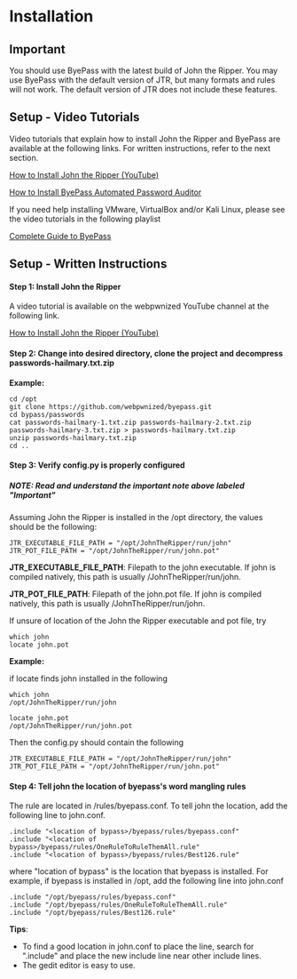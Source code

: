 # Installation

## Important

You should use ByePass with the latest build of John the Ripper. You may use ByePass with the
default version of JTR, but many formats and rules will not work. The default version of JTR
does not include these features.

## Setup - Video Tutorials

Video tutorials that explain how to install John the Ripper and ByePass are 
available at the following links. For written instructions, refer to the next section.

[How to Install John the Ripper (YouTube)](https://www.youtube.com/watch?v=7R10QN_uCh0)

[How to Install ByePass Automated Password Auditor](https://www.youtube.com/watch?v=aQwoJh6cyH8)

If you need help installing VMware, VirtualBox and/or Kali Linux, please see the video 
tutorials in the following playlist

[Complete Guide to ByePass](https://www.youtube.com/playlist?list=PLZOToVAK85Mqfcbufx1_lQHZ4pltV8nAm)

## Setup - Written Instructions

#### Step 1: Install John the Ripper

A video tutorial is available on the webpwnized YouTube channel at the following link.

[How to Install John the Ripper (YouTube)](https://www.youtube.com/watch?v=7R10QN_uCh0)

#### Step 2: Change into desired directory, clone the project and decompress passwords-hailmary.txt.zip

**Example:**

    cd /opt
    git clone https://github.com/webpwnized/byepass.git
    cd bypass/passwords
    cat passwords-hailmary-1.txt.zip passwords-hailmary-2.txt.zip passwords-hailmary-3.txt.zip > passwords-hailmary.txt.zip
    unzip passwords-hailmary.txt.zip
    cd ..

#### Step 3: Verify config.py is properly configured 

##### NOTE: Read and understand the important note above labeled "Important"

Assuming John the Ripper is installed in the /opt directory, the values should be the following:

    JTR_EXECUTABLE_FILE_PATH = "/opt/JohnTheRipper/run/john"
    JTR_POT_FILE_PATH = "/opt/JohnTheRipper/run/john.pot"

**JTR_EXECUTABLE_FILE_PATH**: Filepath to the john executable. If john is
 compiled natively, this path is usually <install directory>/JohnTheRipper/run/john.

**JTR_POT_FILE_PATH**: Filepath of the john.pot file. If john is
 compiled natively, this path is usually <install directory>/JohnTheRipper/run/john.

If unsure of location of the John the Ripper executable and pot file, try 

    which john
    locate john.pot

**Example:**

if locate finds john installed in the following

    which john
    /opt/JohnTheRipper/run/john

    locate john.pot
    /opt/JohnTheRipper/run/john.pot

Then the config.py should contain the following

    JTR_EXECUTABLE_FILE_PATH = "/opt/JohnTheRipper/run/john"
    JTR_POT_FILE_PATH = "/opt/JohnTheRipper/run/john.pot"

#### Step 4: Tell john the location of byepass's word mangling rules 

The rule are located in <byepass directory>/rules/byepass.conf. To
tell john the location, add the following line to john.conf.

    .include "<location of bypass>/byepass/rules/byepass.conf"
    .include "<location of bypass>/byepass/rules/OneRuleToRuleThemAll.rule"
    .include "<location of bypass>/byepass/rules/Best126.rule"

where "location of bypass" is the location that byepass is installed.
For example, if byepass is installed in /opt, add the following line
into john.conf

    .include "/opt/byepass/rules/byepass.conf"
    .include "/opt/byepass/rules/OneRuleToRuleThemAll.rule"
    .include "/opt/byepass/rules/Best126.rule"

**Tips**: 
* To find a good location in john.conf to place the line, search
for ".include" and place the new include line near other include lines.
* The gedit
editor is easy to use.
